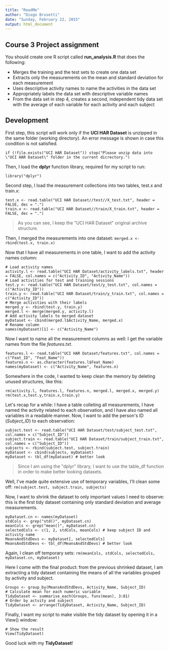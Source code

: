 ```yaml
---
title: "ReadMe"
author: "Diego Brusetti"
date: "Sunday, February 22, 2015"
output: html_document
---
```


## Course 3 Project assignment ##
You should create one R script called **run_analysis.R** that does the following:

- Merges the training and the test sets to create one data set
- Extracts only the measurements on the mean and standard deviation for each measurement
- Uses descriptive activity names to name the activities in the data set
- Appropriately labels the data set with descriptive variable names
- From the data set in step 4, creates a second, independent tidy data set with the average of each variable for each activity and each subject

## Development ##

First step, this script will work only if the **UCI HAR Dataset** is unzipped in the same folder (working directory).
An error message is shown in case this condition is not satisfied.

``` 
if (!file.exists("UCI HAR Dataset")) stop("Please unzip data into \"UCI HAR Dataset\" folder in the current dicrectory.")
``` 
Then, I load the **dplyr** function library, required for my script to run:

```
library("dplyr")
``` 

Second step, I load the measurement collections into two tables, test.x and train.x:

``` 
test.x <- read.table("UCI HAR Dataset//test//X_test.txt", header = FALSE, dec = ".")
train.x <- read.table("UCI HAR Dataset//train/X_train.txt", header = FALSE, dec = ".")
``` 
> As you can see, I keep the "UCI HAR Dataset" original archive structure.

Then, I merged the measurements into one dataset:
`merged.x <- rbind(test.x, train.x)`

Now that I have all measurements in one table, I want to add the activity names column:
``` 
# Load activity names
activity.l <- read.table("UCI HAR Dataset/activity_labels.txt", header = FALSE, col.names = c("Activity_ID", "Activity_Name"))
# Load activities for test and training sessions
test.y <- read.table("UCI HAR Dataset/test/y_test.txt", col.names = c("Activity_ID"))
train.y <- read.table("UCI HAR Dataset/train/y_train.txt", col.names = c("Activity_ID"))
# Merge activities with their labels
merged.y <- rbind(test.y, train.y)
merged.l <- merge(merged.y, activity.l)
# Add activity labels to merged dataset
myDataset <- cbind(merged.l$Activity_Name, merged.x)
# Rename column
names(myDataset)[1] <- c("Activity_Name")
``` 

Now I want to name all the measurement columns as well: I get the variable names from the file *features.txt*.
``` 
features.l <- read.table("UCI HAR Dataset/features.txt", col.names = c("Feat_ID", "Feat_Name"))
features.n <- as.character(features.l$Feat_Name)
names(myDataset) <- c("Activity_Name", features.n)
``` 

Somewhere in the code, I wanted to keep clean the memory by deleting unused structures, like this:
``` 
rm(activity.l, features.l, features.n, merged.l, merged.x, merged.y)
rm(test.x,test.y,train.x,train.y)
``` 

Let's recap for a while: I have a table colleting all measurements, I have named the activity related to each observation, and I have also named all variables in a readable manner. Now, I want to add the person's ID (*Subject_ID*) to each observation:
``` 
subject.test <- read.table("UCI HAR Dataset/test/subject_test.txt", col.names = c("Subject_ID"))
subject.train <- read.table("UCI HAR Dataset/train/subject_train.txt", col.names = c("Subject_ID"))
subjects <- rbind(subject.test, subject.train)
myDataset <- cbind(subjects, myDataset)
myDataset <- tbl_df(myDataset) # better look
``` 
> Since I am using the "dplyr" library, I want to use the table_df function in order to make better looking datasets.

Well, I've made quite extensive use of temporary variables, I'll clean some off:
`rm(subject.test, subject.train, subjects)`

Now, I want to shrink the dataset to only important values I need to observe: this is the first tidy dataset containing only standard deviation and average measurements.
``` 
myDataset.cn <- names(myDataset)
stdCols <- grep("std()", myDataset.cn)
meanCols <- grep("mean()", myDataset.cn)
selectedCols <- c(1, 2, stdCols, meanCols) # keep subject ID and activity name
MeansAndStdDevs <- myDataset[, selectedCols]
MeansAndStdDevs <- tbl_df(MeansAndStdDevs) # better look
``` 

Again, I clean off temporary sets: `rm(meanCols, stdCols, selectedCols, myDataset.cn, myDataset)` 

Here I come with the final product: from the previous shrinked dataset, I am extracting a tidy dataset containing the means of all the variables grouped by activity and subject.
``` 
Groups <- group_by(MeansAndStdDevs, Activity_Name, Subject_ID)
# Calculate mean for each numeric variable
TidyDataset <- summarise_each(Groups, funs(mean), 3:81)
# Order by actvity and subject
TidyDataset <- arrange(TidyDataset, Activity_Name, Subject_ID)
``` 

Finally, I want my script to make visible the tidy dataset by opening it in a View() window:
``` 
# Show the result
View(TidyDataset)
``` 

Good luck with my **TidyDataset**!